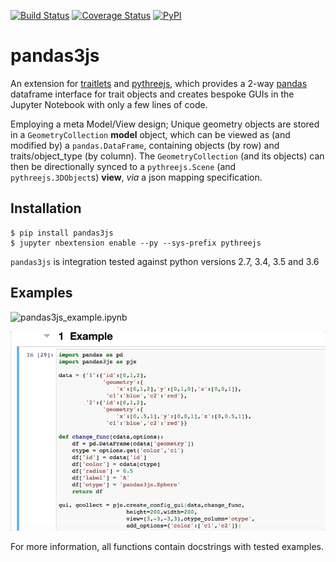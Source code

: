 [![Build Status](https://travis-ci.org/chrisjsewell/pandas3js.svg?branch=master)](https://travis-ci.org/chrisjsewell/pandas3js)
[![Coverage Status](https://coveralls.io/repos/github/chrisjsewell/pandas3js/badge.svg?branch=master)](https://coveralls.io/github/chrisjsewell/pandas3js?branch=master)
[![PyPI](https://img.shields.io/pypi/v/pandas3js.svg)](https://pypi.python.org/pypi/pandas3js/)

# pandas3js

An extension for [traitlets](https://traitlets.readthedocs.io/en/stable/index.html) and [pythreejs](https://github.com/jovyan/pythreejs), which provides a 2-way [pandas](http://pandas.pydata.org/) dataframe interface for trait objects and creates bespoke GUIs in the Jupyter Notebook with only a few lines of code.

Employing a meta Model/View design; Unique geometry objects are stored in a `GeometryCollection` **model** object, 
which can be viewed as (and modified by) a `pandas.DataFrame`, containing objects (by row) and traits/object_type (by column). 
The `GeometryCollection` (and its objects) can then be directionally synced to a `pythreejs.Scene` (and `pythreejs.3DObject`s) **view**, *via* a json mapping specification.

## Installation

    $ pip install pandas3js
    $ jupyter nbextension enable --py --sys-prefix pythreejs
	
`pandas3js` is integration tested against python versions 2.7, 3.4, 3.5 and 3.6
    
## Examples

![pandas3js_example.ipynb](/pandas3js_example.ipynb)

![IPYNB Example](/pandas3js_example.gif)

For more information, all functions contain docstrings with tested examples.
